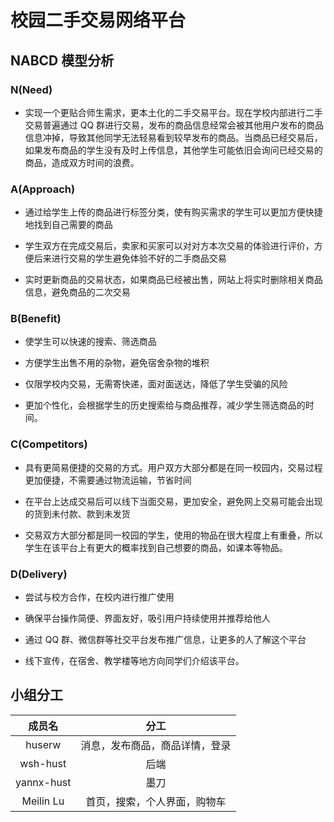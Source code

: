 # 校园二手交易网络平台

## NABCD 模型分析

### N(Need)

- 实现一个更贴合师生需求，更本土化的二手交易平台。现在学校内部进行二手交易普遍通过 QQ 群进行交易，发布的商品信息经常会被其他用户发布的商品信息冲掉，导致其他同学无法轻易看到较早发布的商品。当商品已经交易后，如果发布商品的学生没有及时上传信息，其他学生可能依旧会询问已经交易的商品，造成双方时间的浪费。

### A(Approach)

- 通过给学生上传的商品进行标签分类，使有购买需求的学生可以更加方便快捷地找到自己需要的商品

- 学生双方在完成交易后，卖家和买家可以对对方本次交易的体验进行评价，方便后来进行交易的学生避免体验不好的二手商品交易

- 实时更新商品的交易状态，如果商品已经被出售，网站上将实时删除相关商品信息，避免商品的二次交易

### B(Benefit)

- 使学生可以快速的搜索、筛选商品

- 方便学生出售不用的杂物，避免宿舍杂物的堆积

- 仅限学校内交易，无需寄快递，面对面送达，降低了学生受骗的风险

- 更加个性化，会根据学生的历史搜索给与商品推荐，减少学生筛选商品的时间。

### C(Competitors)

- 具有更简易便捷的交易的方式。用户双方大部分都是在同一校园内，交易过程更加便捷，不需要通过物流运输，节省时间

- 在平台上达成交易后可以线下当面交易，更加安全，避免网上交易可能会出现的货到未付款、款到未发货

- 交易双方大部分都是同一校园的学生，使用的物品在很大程度上有重叠，所以学生在该平台上有更大的概率找到自己想要的商品，如课本等物品。

### D(Delivery)

- 尝试与校方合作，在校内进行推广使用

- 确保平台操作简便、界面友好，吸引用户持续使用并推荐给他人

- 通过 QQ 群、微信群等社交平台发布推广信息，让更多的人了解这个平台

- 线下宣传，在宿舍、教学楼等地方向同学们介绍该平台。

## 小组分工

|   成员名   |              分工              |
| :--------: | :----------------------------: |
|   huserw   | 消息，发布商品，商品详情，登录 |
|  wsh-hust  |              后端              |
| yannx-hust |              墨刀              |
| Meilin Lu  |  首页，搜索，个人界面，购物车  |
